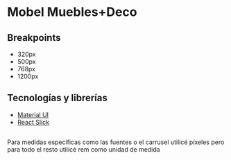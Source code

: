 # Mobel Muebles+Deco

## Breakpoints

- 320px
- 500px
- 768px
- 1200px

## Tecnologías y librerías

- [Material UI](https://mui.com/)
- [React Slick](https://react-slick.neostack.com/)

##

Para medidas específicas como las fuentes o el carrusel utilicé píxeles pero para todo el resto utilicé rem como unidad de medida
